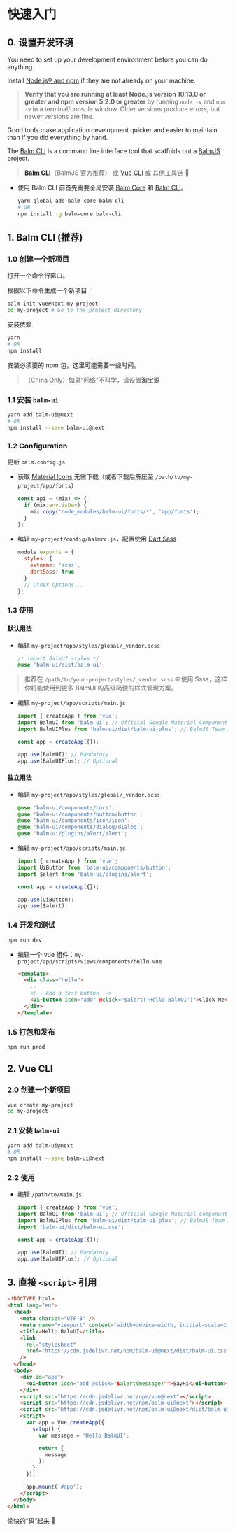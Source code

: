 # 快速入门

## 0. 设置开发环境

You need to set up your development environment before you can do anything.

Install [Node.js® and npm](https://nodejs.org/en/download/) if they are not already on your machine.

> **Verify that you are running at least Node.js version 10.13.0 or greater and npm version 5.2.0 or greater** by running `node -v` and `npm -v` in a terminal/console window. Older versions produce errors, but newer versions are fine.

Good tools make application development quicker and easier to maintain than if you did everything by hand.

The [Balm CLI](https://github.com/balmjs/balm-cli) is a command line interface tool that scaffolds out a [BalmJS](https://github.com/balmjs/balm) project.

> **[Balm CLI](https://github.com/balmjs/balm-cli)**（BalmJS 官方推荐） 或 [Vue CLI](https://github.com/vuejs/vue-cli) 或 其他工具链 🚀

- 使用 Balm CLI 前首先需要全局安装 [Balm Core](https://github.com/balmjs/balm) 和 [Balm CLI](https://github.com/balmjs/balm-cli)。

  ```bash
  yarn global add balm-core balm-cli
  # OR
  npm install -g balm-core balm-cli
  ```

## 1. Balm CLI (推荐)

### 1.0 创建一个新项目

打开一个命令行窗口。

根据以下命令生成一个新项目：

```bash
balm init vue#next my-project
cd my-project # Go to the project directory
```

安装依赖

```bash
yarn
# OR
npm install
```

安装必须要的 npm 包，这里可能需要一些时间。

> （China Only）如果“网络”不科学，请设置[淘宝源](https://developer.aliyun.com/mirror/NPM)

### 1.1 安装 `balm-ui`

```bash
yarn add balm-ui@next
# OR
npm install --save balm-ui@next
```

### 1.2 Configuration

更新 `balm.config.js`

- 获取 [Material Icons](https://next-material.balmjs.com/material-icons.zip) 无需下载（或者下载后解压至 `/path/to/my-project/app/fonts`）

  ```js
  const api = (mix) => {
    if (mix.env.isDev) {
      mix.copy('node_modules/balm-ui/fonts/*', 'app/fonts');
    }
  };
  ```

- 编辑 `my-project/config/balmrc.js`，配置使用 [Dart Sass](https://balm.js.org/docs/config/styles.html#styles-dartsass)

  ```js
  module.exports = {
    styles: {
      extname: 'scss',
      dartSass: true
    }
    // Other Options...
  };
  ```

### 1.3 使用

#### 默认用法

- 编辑 `my-project/app/styles/global/_vendor.scss`

  ```scss
  /* import BalmUI styles */
  @use 'balm-ui/dist/balm-ui';
  ```

> 推荐在 `/path/to/your-project/styles/_vendor.scss` 中使用 Sass，这样你将能使用到更多 BalmUI 的高级简便的样式管理方案。

- 编辑 `my-project/app/scripts/main.js`

  ```js
  import { createApp } from 'vue';
  import BalmUI from 'balm-ui'; // Official Google Material Components
  import BalmUIPlus from 'balm-ui/dist/balm-ui-plus'; // BalmJS Team Material Components

  const app = createApp({});

  app.use(BalmUI); // Mandatory
  app.use(BalmUIPlus); // Optional
  ```

#### 独立用法

- 编辑 `my-project/app/styles/global/_vendor.scss`

  ```scss
  @use 'balm-ui/components/core';
  @use 'balm-ui/components/button/button';
  @use 'balm-ui/components/icon/icon';
  @use 'balm-ui/components/dialog/dialog';
  @use 'balm-ui/plugins/alert/alert';
  ```

- 编辑 `my-project/app/scripts/main.js`

  ```js
  import { createApp } from 'vue';
  import UiButton from 'balm-ui/components/button';
  import $alert from 'balm-ui/plugins/alert';

  const app = createApp({});

  app.use(UiButton);
  app.use($alert);
  ```

### 1.4 开发和测试

```bash
npm run dev
```

- 编辑一个 vue 组件：`my-project/app/scripts/views/components/hello.vue`

  ```html
  <template>
    <div class="hello">
      ...
      <!-- Add a test button -->
      <ui-button icon="add" @click="$alert('Hello BalmUI')">Click Me</ui-button>
    </div>
  </template>
  ```

### 1.5 打包和发布

```bash
npm run prod
```

## 2. Vue CLI

### 2.0 创建一个新项目

```bash
vue create my-project
cd my-project
```

### 2.1 安装 `balm-ui`

```bash
yarn add balm-ui@next
# OR
npm install --save balm-ui@next
```

### 2.2 使用

- 编辑 `/path/to/main.js`

  ```js
  import { createApp } from 'vue';
  import BalmUI from 'balm-ui'; // Official Google Material Components
  import BalmUIPlus from 'balm-ui/dist/balm-ui-plus'; // BalmJS Team Material Components
  import 'balm-ui/dist/balm-ui.css';

  const app = createApp({});

  app.use(BalmUI); // Mandatory
  app.use(BalmUIPlus); // Optional
  ```

## 3. 直接 `<script>` 引用

```html
<!DOCTYPE html>
<html lang="en">
  <head>
    <meta charset="UTF-8" />
    <meta name="viewport" content="width=device-width, initial-scale=1.0" />
    <title>Hello BalmUI</title>
    <link
      rel="stylesheet"
      href="https://cdn.jsdelivr.net/npm/balm-ui@next/dist/balm-ui.css"
    />
  </head>
  <body>
    <div id="app">
      <ui-button icon="add @click="$alert(message)"">SayHi</ui-button>
    </div>
    <script src="https://cdn.jsdelivr.net/npm/vue@next"></script>
    <script src="https://cdn.jsdelivr.net/npm/balm-ui@next"></script>
    <script src="https://cdn.jsdelivr.net/npm/balm-ui@next/dist/balm-ui-plus.js"></script>
    <script>
      var app = Vue.createApp({
        setup() {
          var message = 'Hello BalmUI';

          return {
            message
          };
        }
      });

      app.mount('#app');
    </script>
  </body>
</html>
```

愉快的“码”起来 👻

